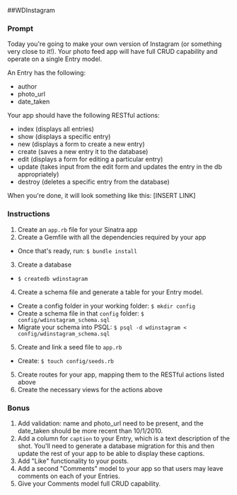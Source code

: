 ##WDInstagram

### Prompt
Today you're going to make your own version of Instagram (or something very close to it!). Your photo feed app will have full CRUD capability and operate on a single Entry model.

An Entry has the following:

* author
* photo_url
* date_taken

Your app should have the following RESTful actions:

* index (displays all entries)
* show (displays a specific entry)
* new (displays a form to create a new entry)
* create (saves a new entry it to the database)
* edit (displays a form for editing a particular entry)
* update (takes input from the edit form and updates the entry in the db appropriately)
* destroy (deletes a specific entry from the database)

When you're done, it will look something like this: [INSERT LINK]

### Instructions

1. Create an `app.rb` file for your Sinatra app
2. Create a Gemfile with all the dependencies required by your app
  * Once that's ready, run: `$ bundle install`
3. Create a database
  * `$ createdb wdinstagram`
4. Create a schema file and generate a table for your Entry model.
  * Create a config folder in your working folder: `$ mkdir config`
  * Create a schema file in that `config` folder: `$ config/wdinstagram_schema.sql`
  * Migrate your schema into PSQL: `$ psql -d wdinstagram < config/wdinstagram_schema.sql`
5. Create and link a seed file to `app.rb`
  * Create: `$ touch config/seeds.rb`
5. Create routes for your app, mapping them to the RESTful actions listed above
6. Create the necessary views for the actions above

### Bonus

1. Add validation: name and photo_url need to be present, and the date_taken should be more recent than 10/1/2010.
2. Add a column for `caption` to your Entry, which is a text description of the shot. You'll need to generate a database migration for this and then update the rest of your app to be able to display these captions.
3. Add "Like" functionality to your posts.
4. Add a second "Comments" model to your app so that users may leave comments on each of your Entries.
5. Give your Comments model full CRUD capability.
